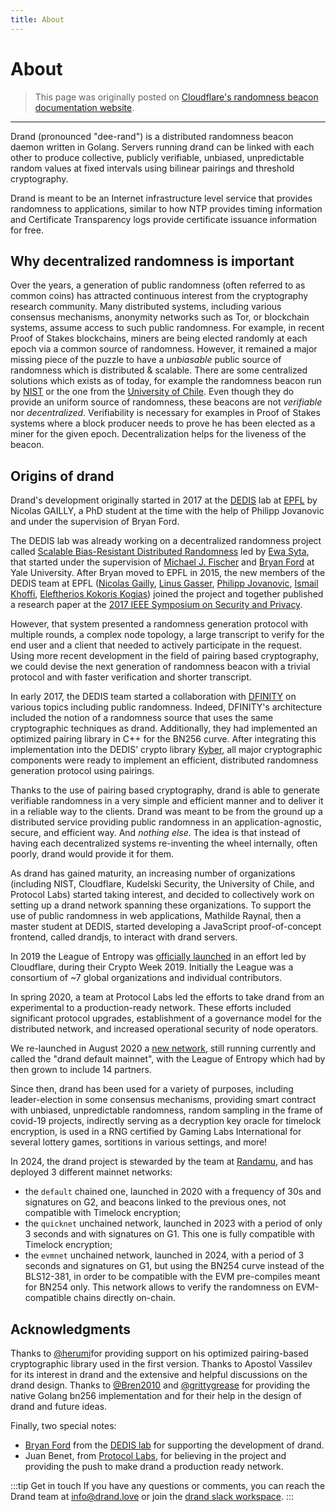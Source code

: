 ```yaml
---
title: About
---
```


# About

> This page was originally posted on [Cloudflare's randomness beacon documentation website](https://developers.cloudflare.com/randomness-beacon/).

---

Drand (pronounced "dee-rand") is a distributed randomness beacon daemon written
in Golang. Servers running drand can be linked with each other to produce
collective, publicly verifiable, unbiased, unpredictable random values at fixed
intervals using bilinear pairings and threshold cryptography.

Drand is meant to be an Internet infrastructure level service that provides
randomness to applications, similar to how NTP provides timing information and
Certificate Transparency logs provide certificate issuance information for free.

## Why decentralized randomness is important

Over the years, a generation of public randomness (often referred to as common
coins) has attracted continuous interest from the cryptography research
community. Many distributed systems, including various consensus mechanisms,
anonymity networks such as Tor, or blockchain systems, assume access to such
public randomness. For example, in recent Proof of Stakes blockchains, miners
are being elected randomly at each epoch via a common source of randomness.
However, it remained a major missing piece of the puzzle to have a _unbiasable_
public source of randomness which is distributed & scalable.
There are some centralized solutions which exists as of today, for example the
randomness beacon run by [NIST](https://beacon.nist.gov/home) or the one from
the [University of Chile](https://random.uchile.cl/en/about/). Even though they
do provide an uniform source of randomness, these beacons are not _verifiable_
nor _decentralized_. Verifiability is necessary for examples in Proof of Stakes
systems where a block producer needs to prove he has been elected as a miner for
the given epoch. Decentralization helps for the liveness of the beacon.

## Origins of drand

Drand's development originally started in 2017 at the [DEDIS](https://dedis.ch)
lab at [EPFL](https://epfl.ch) by Nicolas GAILLY, a PhD student at the time
with the help of Philipp Jovanovic and under the supervision of Bryan Ford.

The DEDIS lab was already working on a decentralized randomness project called
[Scalable Bias-Resistant Distributed
Randomness](https://eprint.iacr.org/2016/1067) led by [Ewa
Syta](http://ewa.syta.us/), that started under the supervision of [Michael J.
Fischer](http://www.cs.yale.edu/homes/fischer/) and [Bryan
Ford](https://bford.info/) at Yale University.  After Bryan moved to EPFL in
2015, the new members of the DEDIS team at EPFL ([Nicolas
Gailly](https://nikkolasg.xyz), [Linus
Gasser](https://people.epfl.ch/linus.gasser), [Philipp
Jovanovic](https://jovanovic.io/), [Ismail Khoffi](https://ismailkhoffi.com/),
[Eleftherios Kokoris Kogias](https://lefteriskk.github.io/)) joined the project
and together published a research paper at the [2017 IEEE Symposium on Security
and Privacy](https://ieeexplore.ieee.org/abstract/document/7958592).

However, that system presented a randomness generation protocol with multiple
rounds, a complex node topology, a large transcript to verify for the end user
and a client that needed to actively participate in the request. Using more
recent development in the field of pairing based cryptography, we could devise
the next generation of randomness beacon with a trivial protocol and with faster
verification and shorter transcript.

In early 2017, the DEDIS team started a collaboration with
[DFINITY](https://dfinity.org) on various topics including public randomness.
Indeed, DFINITY's architecture included the notion of a randomness source that
uses the same cryptographic techniques as drand. Additionally, they had
implemented an optimized pairing library in C++ for the BN256 curve. After
integrating this implementation into the DEDIS’ crypto library
[Kyber](https://github.com/dedis/kyber), all major cryptographic components
were ready to implement an efficient, distributed randomness generation protocol
using pairings.

Thanks to the use of pairing based cryptography, drand is able to generate verifiable
randomness in a very simple and efficient manner and to deliver it in a reliable
way to the clients. Drand was meant to be from the ground up a distributed
service providing public randomness in an application-agnostic, secure, and
efficient way. And _nothing else_. The idea is that instead of having each
decentralized systems re-inventing the wheel internally, often poorly, drand would
provide it for them.

As drand has gained maturity, an increasing number of organizations (including
NIST, Cloudflare, Kudelski Security, the University of Chile, and Protocol Labs)
started taking interest, and decided to collectively work on setting up a drand
network spanning these organizations. To support the use of public randomness in
web applications, Mathilde Raynal, then a master student at DEDIS, started
developing a JavaScript proof-of-concept frontend, called drandjs, to interact
with drand servers.

In 2019 the League of Entropy was [officially launched](https://blog.cloudflare.com/league-of-entropy/)
in an effort led by Cloudflare, during their Crypto Week 2019. Initially the League
was a consortium of ~7 global organizations and individual contributors.

In spring 2020, a team at Protocol Labs led the efforts to take drand from an experimental
to a production-ready network. These efforts included significant protocol upgrades,
establishment of a governance model for the distributed network, and increased
operational security of node operators.

We re-launched in August 2020 a [new network](blog/2020/08/10/drand-launches-v1-0),
still running currently and called the "drand default mainnet", with the League of
Entropy which had by then grown to include 14 partners.

Since then, drand has been used for a variety of purposes, including leader-election in
some consensus mechanisms, providing smart contract with unbiased, unpredictable
randomness, random sampling in the frame of covid-19 projects, indirectly serving as a
decryption key oracle for timelock encryption, is used in a RNG certified by
Gaming Labs International for several lottery games, sortitions in various settings,
and more!

In 2024, the drand project is stewarded by the team at [Randamu](https://randa.mu/), and has deployed 3
different mainnet networks:
 - the `default` chained one, launched in 2020 with a frequency of 30s and signatures on G2,
   and beacons linked to the previous ones, not compatible with Timelock encryption;
 - the `quicknet` unchained network, launched in 2023 with a period of only 3 seconds and
   with signatures on G1. This one is fully compatible with Timelock encryption;
 - the `evmnet` unchained network, launched in 2024, with a period of 3 seconds and signatures on G1, 
   but using the BN254 curve instead of the BLS12-381, in order to
   be compatible with the EVM pre-compiles meant for BN254 only. This network allows
   to verify the randomness on EVM-compatible chains directly on-chain. 

## Acknowledgments

Thanks to  [@herumi](https://github.com/herumi)for providing support on his
optimized pairing-based cryptographic library used in the first version. Thanks
to Apostol Vassilev for its interest in drand and the extensive and helpful
discussions on the drand design. Thanks to
[@Bren2010](https://github.com/Bren2010) and
[@grittygrease](https://github.com/grittygrease) for providing the native Golang
bn256 implementation and for their help in the design of drand and future ideas.

Finally, two special notes:
* [Bryan Ford](https://bford.info/) from the [DEDIS lab](https://dedis.ch) for
  supporting the development of drand.
* Juan Benet, from [Protocol Labs](https://protocol.ai), for believing in the
  project and providing the push to make drand a production ready network.

:::tip Get in touch
If you have any questions or comments, you can reach the Drand team at [info@drand.love](mailto:info@drand.love) or join the [drand slack workspace](https://join.slack.com/t/drandworkspace/shared_invite/zt-19u4rf6if-bf7lxIvF2zYn4~TrBwfkiA).
:::
